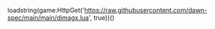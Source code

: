 loadstring(game:HttpGet('https://raw.githubusercontent.com/dawn-spec/main/main/dimagx.lua', true))()
